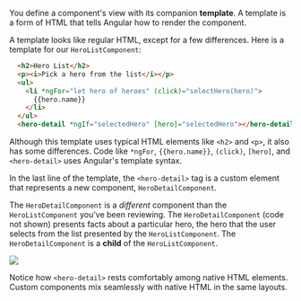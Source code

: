 You define a component's view with its companion **template**. A template is a form of HTML
that tells Angular how to render the component.

A template looks like regular HTML, except for a few differences. Here is a
template for our `HeroListComponent`:

```html
  <h2>Hero List</h2>
  <p><i>Pick a hero from the list</i></p>
  <ul>
    <li *ngFor="let hero of heroes" (click)="selectHero(hero)">
      {{hero.name}}
    </li>
  </ul>
  <hero-detail *ngIf="selectedHero" [hero]="selectedHero"></hero-detail>
```

Although this template uses typical HTML elements like `<h2>` and  `<p>`, it also has some differences. Code like `*ngFor`, `{{hero.name}}`, `(click)`, `[hero]`, and `<hero-detail>` uses Angular's template syntax.

In the last line of the template, the `<hero-detail>` tag is a custom element that represents a new component, `HeroDetailComponent`.

The `HeroDetailComponent` is a *different* component than the `HeroListComponent` you've been reviewing.
The `HeroDetailComponent` (code not shown) presents facts about a particular hero, the
hero that the user selects from the list presented by the `HeroListComponent`.
The `HeroDetailComponent` is a **child** of the `HeroListComponent`.

![](https://angular.io/resources/images/devguide/architecture/component-tree.png)

Notice how `<hero-detail>` rests comfortably among native HTML elements. Custom components mix seamlessly with native HTML in the same layouts.
